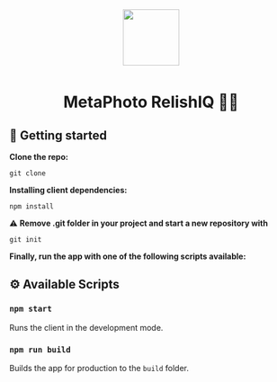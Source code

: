 <h1 align="center" style="padding-top: 30px"><img style="width: 100px; margin-bottom: 20px" src="https://relishiq.com/wp-content/uploads/2020/12/RELISH-1-PNG-1.png" /><br />

MetaPhoto RelishIQ 👩‍💻

</h1>

## 🚀 Getting started

**Clone the repo:**

    git clone 

**Installing client dependencies:**

    npm install

⚠ **Remove .git folder in your project and start a new repository with**

    git init

**Finally, run the app with one of the following scripts available:**

## ⚙️ Available Scripts

### `npm start`

Runs the client in the development mode.

### `npm run build`

Builds the app for production to the `build` folder.

